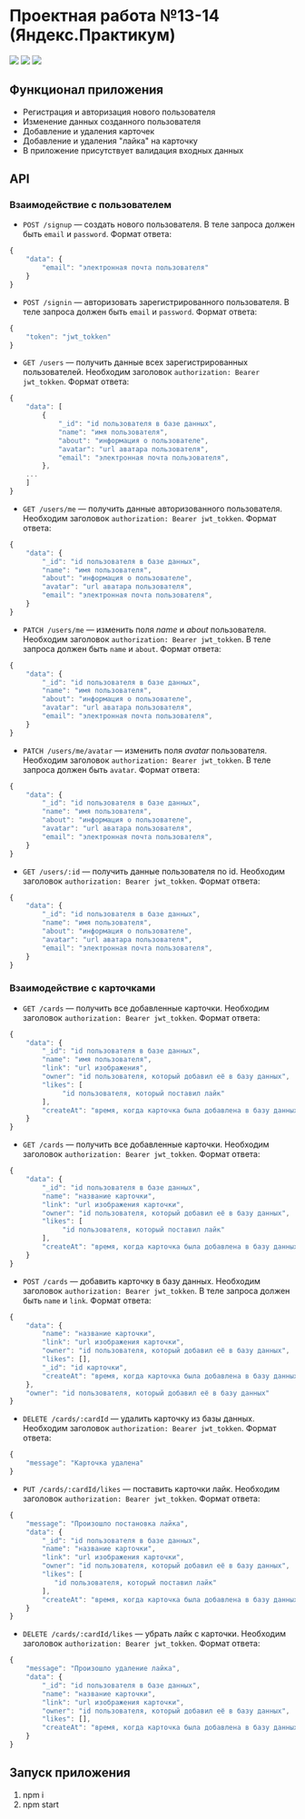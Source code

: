 # Проектная работа №13-14 (Яндекс.Практикум)

![](https://shields.io/badge/-JavaScript-yellow)
![](https://shields.io/badge/-Node.js-3E863D)
![](https://shields.io/badge/-MongoDB-00E661)

## Функционал приложения 

* Регистрация и авторизация нового пользователя
* Изменение данных созданного пользователя
* Добавление и удаления карточек
* Добавление и удаления "лайка" на карточку
* В приложение присутствует валидация входных данных

## API

### Взаимодействие с пользователем 

* `POST /signup` — создать нового пользователя. В теле запроса должен быть `email` и `password`. Формат ответа: 
```ts
{
    "data": {
        "email": "электронная почта пользователя"
    }
}
```

* `POST /signin` — авторизовать зарегистрированного пользователя. В теле запроса должен быть `email` и `password`. Формат ответа: 
```ts
{
    "token": "jwt_tokken"
}
```

* `GET /users` — получить данные всех зарегистрированных пользователей. Необходим заголовок `authorization: Bearer jwt_tokken`. Формат ответа: 
```ts
{
    "data": [ 
        {
            "_id": "id пользователя в базе данных",
            "name": "имя пользователя",
            "about": "информация о пользователе",
            "avatar": "url аватара пользователя",
            "email": "электронная почта пользователя",
        },
    ...
    ]
}
```

* `GET /users/me` — получить данные авторизованного пользователя. Необходим заголовок `authorization: Bearer jwt_tokken`. Формат ответа: 
```ts
{
    "data": {
        "_id": "id пользователя в базе данных",
        "name": "имя пользователя",
        "about": "информация о пользователе",
        "avatar": "url аватара пользователя",
        "email": "электронная почта пользователя",
    }
}
```

* `PATCH /users/me` — изменить поля *name* и *about* пользователя. Необходим заголовок `authorization: Bearer jwt_tokken`. В теле запроса должен быть `name` и `about`. Формат ответа: 
```ts
{
    "data": {
        "_id": "id пользователя в базе данных",
        "name": "имя пользователя",
        "about": "информация о пользователе",
        "avatar": "url аватара пользователя",
        "email": "электронная почта пользователя",
    }
}
```

* `PATCH /users/me/avatar` — изменить поля *avatar* пользователя. Необходим заголовок `authorization: Bearer jwt_tokken`. В теле запроса должен быть `avatar`. Формат ответа: 
```ts
{
    "data": {
        "_id": "id пользователя в базе данных",
        "name": "имя пользователя",
        "about": "информация о пользователе",
        "avatar": "url аватара пользователя",
        "email": "электронная почта пользователя",
    }
}
```

* `GET /users/:id` — получить данные пользователя по id. Необходим заголовок `authorization: Bearer jwt_tokken`. Формат ответа: 
```ts
{
    "data": {
        "_id": "id пользователя в базе данных",
        "name": "имя пользователя",
        "about": "информация о пользователе",
        "avatar": "url аватара пользователя",
        "email": "электронная почта пользователя",
    }
}
```

### Взаимодействие с карточками

* `GET /cards` — получить все добавленные карточки. Необходим заголовок `authorization: Bearer jwt_tokken`. Формат ответа: 
```ts
{
    "data": {
        "_id": "id пользователя в базе данных",
        "name": "имя пользователя",
        "link": "url изображения",
        "owner": "id пользователя, который добавил её в базу данных",
        "likes": [
             "id пользователя, который поставил лайк"
        ],
        "createAt": "время, когда карточка была добавлена в базу данных",
    }
}
```

* `GET /cards` — получить все добавленные карточки. Необходим заголовок `authorization: Bearer jwt_tokken`. Формат ответа: 
```ts
{
    "data": {
        "_id": "id пользователя в базе данных",
        "name": "название карточки",
        "link": "url изображения карточки",
        "owner": "id пользователя, который добавил её в базу данных",
        "likes": [
             "id пользователя, который поставил лайк"
        ],
        "createAt": "время, когда карточка была добавлена в базу данных",
    }
}
```

* `POST /cards` — добавить карточку в базу данных. Необходим заголовок `authorization: Bearer jwt_tokken`. В теле запроса должен быть `name` и `link`. Формат ответа: 
```ts
{
    "data": {
        "name": "название карточки",
        "link": "url изображения карточки",
        "owner": "id пользователя, который добавил её в базу данных",
        "likes": [],
        "_id": "id карточки",
        "createAt": "время, когда карточка была добавлена в базу данных",
    },
    "owner": "id пользователя, который добавил её в базу данных"
}
```


* `DELETE /cards/:cardId` — удалить карточку из базы данных. Необходим заголовок `authorization: Bearer jwt_tokken`. Формат ответа: 
```ts
{
    "message": "Карточка удалена"
}
```

* `PUT /cards/:cardId/likes` — поставить карточки лайк. Необходим заголовок `authorization: Bearer jwt_tokken`. Формат ответа: 
```ts
{
    "message": "Произошло постановка лайка",
    "data": {
        "_id": "id пользователя в базе данных",
        "name": "название карточки",
        "link": "url изображения карточки",
        "owner": "id пользователя, который добавил её в базу данных",
        "likes": [
           "id пользователя, который поставил лайк"
        ],
        "createAt": "время, когда карточка была добавлена в базу данных",
    }
}
```

* `DELETE /cards/:cardId/likes` — убрать лайк с карточки. Необходим заголовок `authorization: Bearer jwt_tokken`. Формат ответа: 
```ts
{
    "message": "Произошло удаление лайка",
    "data": {
        "_id": "id пользователя в базе данных",
        "name": "название карточки",
        "link": "url изображения карточки",
        "owner": "id пользователя, который добавил её в базу данных",
        "likes": [],
        "createAt": "время, когда карточка была добавлена в базу данных",
    }
}
```

## Запуск приложения
1. npm i
2. npm start



